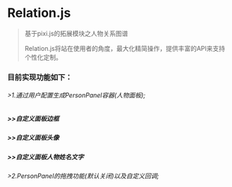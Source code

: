 # Relation.js

>基于pixi.js的拓展模块之人物关系图谱
> 
>Relation.js将站在使用者的角度，最大化精简操作，提供丰富的API来支持个性化定制。

### 目前实现功能如下：



###### >1.通过用户配置生成PersonPanel容器(人物面板);
##### >>自定义面板边框
##### >>自定义面板头像
##### >>自定义面板人物姓名文字
>
###### >2.PersonPanel的拖拽功能(默认关闭)以及自定义回调;
>

